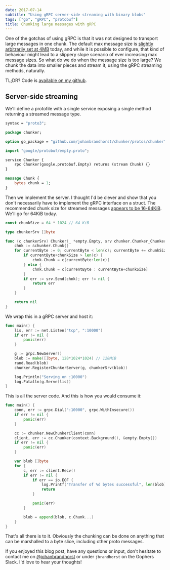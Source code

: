 ```yaml
---
date: 2017-07-14
subtitle: "Using gRPC server-side streaming with binary blobs"
tags: ["go", "gRPC", "protobuf"]
title: Chunking large messages with gRPC
---
```


One of the gotchas of using gRPC is that it was not designed to transport
large messages in one chunk. The default max message size is [slightly arbitrarily
set at 4MB](https://github.com/grpc/grpc-java/issues/1676#issuecomment-229809402)
today, and while it is possible to configure, that kind of behaviour might lead
to a slippery slope scenario of ever increasing max message sizes. So what do we
do when the message size is too large? We chunk the data into smaller pieces and
stream it, using the gRPC streaming methods, naturally.

TL;DR? Code is [available on my github](https://github.com/johanbrandhorst/chunker).

## Server-side streaming
We'll define a protofile with a single service exposing a single method returning
a streamed message type.

```protobuf
syntax = "proto3";

package chunker;

option go_package = "github.com/johanbrandhorst/chunker/protos/chunker";

import "google/protobuf/empty.proto";

service Chunker {
    rpc Chunker(google.protobuf.Empty) returns (stream Chunk) {}
}

message Chunk {
    bytes chunk = 1;
}
```

Then we implement the server. I thought I'd be clever and show that you don't
necessarily have to implement the gRPC interface on a struct.
The recommended chunk size for streamed messages
[appears to be 16-64KiB](https://github.com/grpc/grpc.github.io/issues/371).
We'll go for 64KiB today.

```go
const chunkSize = 64 * 1024 // 64 KiB

type chunkerSrv []byte

func (c chunkerSrv) Chunker(_ *empty.Empty, srv chunker.Chunker_ChunkerServer) error {
	chnk := &chunker.Chunk{}
	for currentByte := 0; currentByte < len(c); currentByte += chunkSize {
		if currentByte+chunkSize > len(c) {
			chnk.Chunk = c[currentByte:len(c)]
		} else {
			chnk.Chunk = c[currentByte : currentByte+chunkSize]
		}
		if err := srv.Send(chnk); err != nil {
			return err
		}
	}

	return nil
}
```

We wrap this in a gRPC server and host it:

```go
func main() {
	lis, err := net.Listen("tcp", ":10000")
	if err != nil {
		panic(err)
	}

	g := grpc.NewServer()
	blob := make([]byte, 128*1024*1024) // 128MiB
	rand.Read(blob)
	chunker.RegisterChunkerServer(g, chunkerSrv(blob))

	log.Println("Serving on :10000")
	log.Fatalln(g.Serve(lis))
}
```

This is all the server code. And this is how you would consume it:

```go
func main() {
	conn, err := grpc.Dial(":10000", grpc.WithInsecure())
	if err != nil {
		panic(err)
	}

	cc := chunker.NewChunkerClient(conn)
	client, err := cc.Chunker(context.Background(), &empty.Empty{})
	if err != nil {
		panic(err)
	}

	var blob []byte
	for {
		c, err := client.Recv()
		if err != nil {
			if err == io.EOF {
				log.Printf("Transfer of %d bytes successful", len(blob))
				return
			}

			panic(err)
		}

		blob = append(blob, c.Chunk...)
	}
}
```

That's all there is to it. Obviously the chunking can be done on anything
that can be marshalled to a byte slice, including other proto messages.

If you enjoyed this blog post, have any questions or input,
don't hesitate to contact me on
[@johanbrandhorst](https://twitter.com/JohanBrandhorst) or
under `jbrandhorst` on the Gophers Slack. I'd love to hear
your thoughts!
